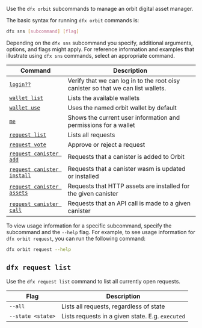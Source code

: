 
Use the `dfx orbit` subcommands to manage an orbit digital asset manager.

The basic syntax for running `dfx orbit` commands is:

``` bash
dfx sns [subcommand] [flag]
```

Depending on the `dfx sns` subcommand you specify, additional arguments, options, and flags might apply. For reference information and examples that illustrate using `dfx sns` commands, select an appropriate command.

| Command                                                            | Description                                                                                                        |
| ------------------------------------------------------------------ | ------------------------------------------------------------------------------------------------------------------ |
| [`login??`]()                                                      | Verify that we can log in to the root oisy canister so that we can list wallets.                                   |
| [`wallet list`](#ss)                                               | Lists the available wallets                                                                                        |
| [`wallet use`](#ss)                                                | Uses the named orbit wallet by default                                                                             |
| [`me`](#me)                                                        | Shows the current user information and permissions for a wallet                                                    |
| [`request list`](#_d)                                              | Lists all requests                                                                                                 |
| [`request vote`](#_d)                                              | Approve or reject a request                                                                                        |
| [`request canister add`](#_d)                                      | Requests that a canister is added to Orbit                                                                         |
| [`request canister install`](#_d)                                  | Requests that a canister wasm is updated or installed                                                              |
| [`request canister assets`](#_d)                                   | Requests that HTTP assets are installed for the given canister                                                     |
| [`request canister call`](#_d)                                     | Requests that an API call is made to a given canister                                                              |



To view usage information for a specific subcommand, specify the subcommand and the `--help` flag. For example, to see usage information for `dfx orbit request`, you can run the following command:

``` bash
dfx orbit request --help
```

## `dfx request list`

Use the `dfx request list` command to list all currently open requests.

| Flag | Description |
| --- | --- |
| `--all` | Lists all requests, regardless of state |
| `--state <state>` | Lists requests in a given state.  E.g. `executed`  |
